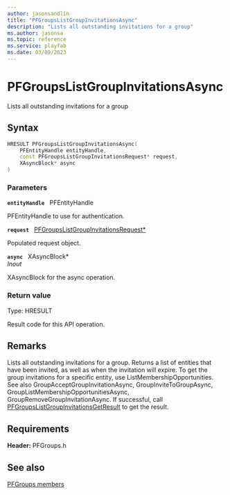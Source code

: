 ```yaml
---
author: jasonsandlin
title: "PFGroupsListGroupInvitationsAsync"
description: "Lists all outstanding invitations for a group"
ms.author: jasonsa
ms.topic: reference
ms.service: playfab
ms.date: 03/09/2023
---
```


# PFGroupsListGroupInvitationsAsync  

Lists all outstanding invitations for a group  

## Syntax  
  
```cpp
HRESULT PFGroupsListGroupInvitationsAsync(  
    PFEntityHandle entityHandle,  
    const PFGroupsListGroupInvitationsRequest* request,  
    XAsyncBlock* async  
)  
```  
  
### Parameters  
  
**`entityHandle`** &nbsp; PFEntityHandle  
  
PFEntityHandle to use for authentication.  
  
**`request`** &nbsp; [PFGroupsListGroupInvitationsRequest*](../../pfgroupstypes/structs/pfgroupslistgroupinvitationsrequest.md)  
  
Populated request object.  
  
**`async`** &nbsp; XAsyncBlock*  
*_Inout_*  
  
XAsyncBlock for the async operation.  
  
  
### Return value
Type: HRESULT
  
Result code for this API operation.
  
## Remarks  
  
Lists all outstanding invitations for a group. Returns a list of entities that have been invited, as well as when the invitation will expire. To get the group invitations for a specific entity, use ListMembershipOpportunities. See also GroupAcceptGroupInvitationAsync, GroupInviteToGroupAsync, GroupListMembershipOpportunitiesAsync, GroupRemoveGroupInvitationAsync. If successful, call [PFGroupsListGroupInvitationsGetResult](pfgroupslistgroupinvitationsgetresult.md) to get the result.
  
## Requirements  
  
**Header:** PFGroups.h
  
## See also  
[PFGroups members](../pfgroups_members.md)  

  
  
